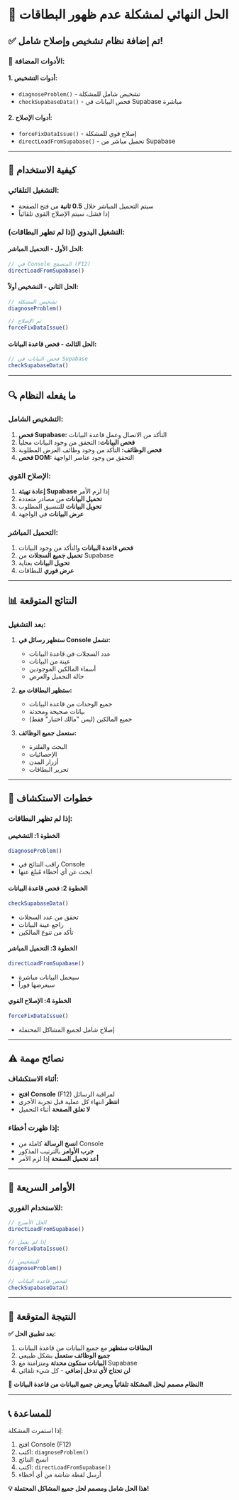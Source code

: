 # 🎯 الحل النهائي لمشكلة عدم ظهور البطاقات

## ✅ تم إضافة نظام تشخيص وإصلاح شامل!

### 🔧 **الأدوات المضافة:**

#### 1. **أدوات التشخيص:**
- `diagnoseProblem()` - تشخيص شامل للمشكلة
- `checkSupabaseData()` - فحص البيانات في Supabase مباشرة

#### 2. **أدوات الإصلاح:**
- `forceFixDataIssue()` - إصلاح قوي للمشكلة
- `directLoadFromSupabase()` - تحميل مباشر من Supabase

---

## 🚀 كيفية الاستخدام

### **التشغيل التلقائي:**
- سيتم التحميل المباشر خلال **0.5 ثانية** من فتح الصفحة
- إذا فشل، سيتم الإصلاح القوي تلقائياً

### **التشغيل اليدوي (إذا لم تظهر البطاقات):**

#### **الحل الأول - التحميل المباشر:**
```javascript
// في Console المتصفح (F12)
directLoadFromSupabase()
```

#### **الحل الثاني - التشخيص أولاً:**
```javascript
// تشخيص المشكلة
diagnoseProblem()

// ثم الإصلاح
forceFixDataIssue()
```

#### **الحل الثالث - فحص قاعدة البيانات:**
```javascript
// فحص البيانات في Supabase
checkSupabaseData()
```

---

## 🔍 ما يفعله النظام

### **التشخيص الشامل:**
1. **فحص Supabase:** التأكد من الاتصال وعمل قاعدة البيانات
2. **فحص البيانات:** التحقق من وجود البيانات محلياً
3. **فحص الوظائف:** التأكد من وجود وظائف العرض المطلوبة
4. **فحص DOM:** التحقق من وجود عناصر الواجهة

### **الإصلاح القوي:**
1. **إعادة تهيئة Supabase** إذا لزم الأمر
2. **تحميل البيانات** من مصادر متعددة
3. **تحويل البيانات** للتنسيق المطلوب
4. **عرض البيانات** في الواجهة

### **التحميل المباشر:**
1. **فحص قاعدة البيانات** والتأكد من وجود البيانات
2. **تحميل جميع السجلات** من Supabase
3. **تحويل البيانات** بعناية
4. **عرض فوري** للبطاقات

---

## 📊 النتائج المتوقعة

### **بعد التشغيل:**

1. **ستظهر رسائل في Console تشمل:**
   - عدد السجلات في قاعدة البيانات
   - عينة من البيانات
   - أسماء المالكين الموجودين
   - حالة التحميل والعرض

2. **ستظهر البطاقات مع:**
   - جميع الوحدات من قاعدة البيانات
   - بيانات صحيحة ومحدثة
   - جميع المالكين (ليس "مالك اختبار" فقط)

3. **ستعمل جميع الوظائف:**
   - البحث والفلترة
   - الإحصائيات
   - أزرار المدن
   - تحرير البطاقات

---

## 🔧 خطوات الاستكشاف

### **إذا لم تظهر البطاقات:**

#### **الخطوة 1: التشخيص**
```javascript
diagnoseProblem()
```
- راقب النتائج في Console
- ابحث عن أي أخطاء مُبلغ عنها

#### **الخطوة 2: فحص قاعدة البيانات**
```javascript
checkSupabaseData()
```
- تحقق من عدد السجلات
- راجع عينة البيانات
- تأكد من تنوع المالكين

#### **الخطوة 3: التحميل المباشر**
```javascript
directLoadFromSupabase()
```
- سيحمل البيانات مباشرة
- سيعرضها فوراً

#### **الخطوة 4: الإصلاح القوي**
```javascript
forceFixDataIssue()
```
- إصلاح شامل لجميع المشاكل المحتملة

---

## ⚠️ نصائح مهمة

### **أثناء الاستكشاف:**
- **افتح Console** (F12) لمراقبة الرسائل
- **انتظر** انتهاء كل عملية قبل تجربة الأخرى
- **لا تغلق الصفحة** أثناء التحميل

### **إذا ظهرت أخطاء:**
- **انسخ الرسالة** كاملة من Console
- **جرب الأوامر** بالترتيب المذكور
- **أعد تحميل الصفحة** إذا لزم الأمر

---

## 🎯 الأوامر السريعة

### **للاستخدام الفوري:**
```javascript
// الحل الأسرع
directLoadFromSupabase()

// إذا لم يعمل
forceFixDataIssue()

// للتشخيص
diagnoseProblem()

// لفحص قاعدة البيانات
checkSupabaseData()
```

---

## 🎉 النتيجة المتوقعة

**✅ بعد تطبيق الحل:**

1. **البطاقات ستظهر** مع جميع البيانات من قاعدة البيانات
2. **جميع الوظائف ستعمل** بشكل طبيعي
3. **البيانات ستكون محدثة** ومتزامنة مع Supabase
4. **لن تحتاج لأي تدخل إضافي** - كل شيء تلقائي

**🚀 النظام مصمم ليحل المشكلة تلقائياً ويعرض جميع البيانات من قاعدة البيانات!**

---

## 📞 للمساعدة

إذا استمرت المشكلة:
1. افتح Console (F12)
2. اكتب: `diagnoseProblem()`
3. انسخ النتائج
4. اكتب: `directLoadFromSupabase()`
5. أرسل لقطة شاشة من أي أخطاء

**💡 هذا الحل شامل ومصمم لحل جميع المشاكل المحتملة!**
